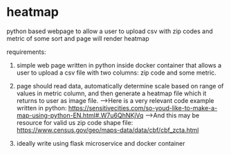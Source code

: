 # heatmap
python based webpage to allow a user to upload csv with zip codes and metric of some sort and page will render heatmap

requirements:
1) simple web page written in python inside docker container that allows a user to upload a csv file with two columns: zip code and some metric.  
2) page should read data, automatically determine scale based on range of values in metric column, and then generate a heatmap file which it returns to user as image file.
-->Here is a very relevant code example written in python: https://sensitivecities.com/so-youd-like-to-make-a-map-using-python-EN.html#.W7u6QhNKjVq
-->And this may be resource for valid us zip code shape file: https://www.census.gov/geo/maps-data/data/cbf/cbf_zcta.html

3) ideally write using flask microservice and docker container

